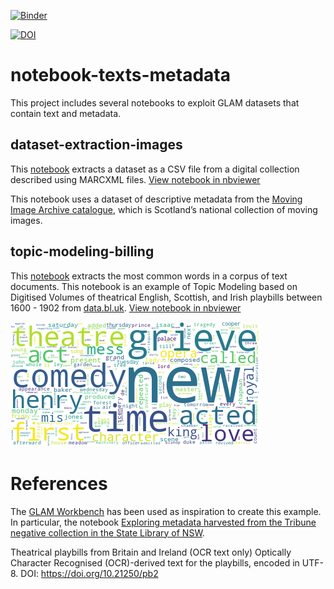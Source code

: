 [![Binder](https://mybinder.org/badge_logo.svg)](https://mybinder.org/v2/gh/hibernator11/notebook-texts-example/master)

[![DOI](https://zenodo.org/badge/252769662.svg)](https://zenodo.org/badge/latestdoi/252769662)

# notebook-texts-metadata
This project includes several notebooks to exploit GLAM datasets that contain text and metadata. 

## dataset-extraction-images
This [notebook](dataset-extraction-images.ipynb) extracts a dataset as a CSV file from a digital collection described using MARCXML files. [View notebook in nbviewer](https://nbviewer.jupyter.org/github/hibernator11/notebook-marc-csv-example/blob/master/Dataset-Extraction-Example.ipynb)

This notebook uses a dataset of descriptive metadata from the [Moving Image Archive catalogue](https://data.nls.uk/data/metadata-collections/moving-image-archive/), which is Scotland’s national collection of moving images.

## topic-modeling-billing
This [notebook](topic-modeling-billing.ipynb) extracts the most common words in a corpus of text documents. This notebook is an example of Topic Modeling based on Digitised Volumes of theatrical English, Scottish, and Irish playbills between 1600 - 1902 from [data.bl.uk](data.bl.uk). [View notebook in nbviewer](https://nbviewer.jupyter.org/github/hibernator11/notebook-marc-csv-example/blob/master/topic-modeling-billing.ipynb)

![Topic modeling](images/topic-modeling.png)

# References
The [GLAM Workbench](https://glam-workbench.github.io/) has been used as inspiration to create this example. In particular, the notebook [Exploring metadata harvested from the Tribune negative collection in the State Library of NSW](https://nbviewer.jupyter.org/github/GLAM-Workbench/ozglam-data-records-of-resistance/blob/master/Exploring-Tribune-negatives-metadata.ipynb).


Theatrical playbills from Britain and Ireland (OCR text only) Optically Character Recognised (OCR)-derived text for the playbills, encoded in UTF-8. DOI: https://doi.org/10.21250/pb2
